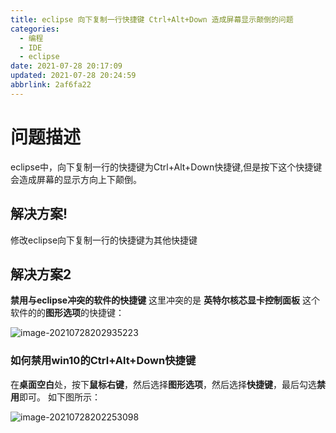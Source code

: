 ```yaml
---
title: eclipse 向下复制一行快捷键 Ctrl+Alt+Down 造成屏幕显示颠倒的问题
categories: 
  - 编程
  - IDE
  - eclipse
date: 2021-07-28 20:17:09
updated: 2021-07-28 20:24:59
abbrlink: 2af6fa22
---
```

# 问题描述
eclipse中，向下复制一行的快捷键为Ctrl+Alt+Down快捷键,但是按下这个快捷键会造成屏幕的显示方向上下颠倒。
## 解决方案!
修改eclipse向下复制一行的快捷键为其他快捷键
## 解决方案2
**禁用与eclipse冲突的软件的快捷键**
这里冲突的是 **英特尔核芯显卡控制面板** 这个软件的的**图形选项**的快捷键：

![image-20210728202935223](https://gitee.com/XiaoLan223/images/raw/master/Blog/Sum/20210728202935.png)

### 如何禁用win10的Ctrl+Alt+Down快捷键
在**桌面空白**处，按下**鼠标右键**，然后选择**图形选项**，然后选择**快捷键**，最后勾选**禁用**即可。
如下图所示：

![image-20210728202253098](https://gitee.com/XiaoLan223/images/raw/master/Blog/Sum/20210728202300.png)
